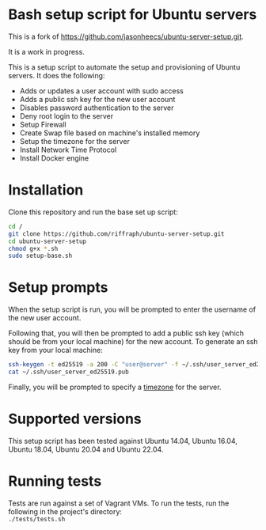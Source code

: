# Bash setup script for Ubuntu servers

This is a fork of https://github.com/jasonheecs/ubuntu-server-setup.git.

It is a work in progress.


This is a setup script to automate the setup and provisioning of Ubuntu servers. It does the following:
* Adds or updates a user account with sudo access
* Adds a public ssh key for the new user account
* Disables password authentication to the server
* Deny root login to the server
* Setup Firewall
* Create Swap file based on machine's installed memory
* Setup the timezone for the server
* Install Network Time Protocol
* Install Docker engine


# Installation

Clone this repository and run the base set up script:
```bash
cd /
git clone https://github.com/riffraph/ubuntu-server-setup.git
cd ubuntu-server-setup
chmod g+x *.sh
sudo setup-base.sh
```


# Setup prompts
When the setup script is run, you will be prompted to enter the username of the new user account. 

Following that, you will then be prompted to add a public ssh key (which should be from your local machine) for the new account. To generate an ssh key from your local machine:
```bash
ssh-keygen -t ed25519 -a 200 -C "user@server" -f ~/.ssh/user_server_ed25519
cat ~/.ssh/user_server_ed25519.pub
```

Finally, you will be prompted to specify a [timezone](https://en.wikipedia.org/wiki/List_of_tz_database_time_zones) for the server. 


# Supported versions
This setup script has been tested against Ubuntu 14.04, Ubuntu 16.04, Ubuntu 18.04, Ubuntu 20.04 and Ubuntu 22.04.

# Running tests
Tests are run against a set of Vagrant VMs. To run the tests, run the following in the project's directory:  
`./tests/tests.sh`
